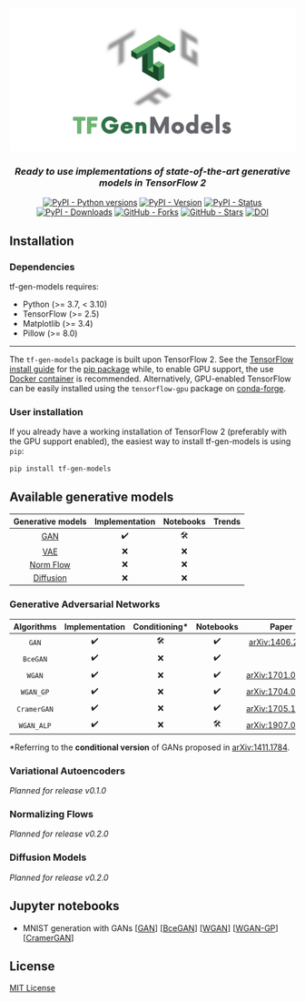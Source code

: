 <div align="center">
  <img alt="tf-gen-models logo" src="https://raw.githubusercontent.com/mbarbetti/tf-gen-models/main/.github/images/tfg-logo.png" width="800"/>
</div>

<h3 align="center">
  <em>Ready to use implementations of state-of-the-art generative models in TensorFlow 2</em>
</h3>

<p align="center">
  <a href="https://pypi.python.org/pypi/tf-gen-models/"><img alt="PyPI - Python versions" src="https://img.shields.io/pypi/pyversions/tf-gen-models"></a>
  <a href="https://pypi.python.org/pypi/tf-gen-models/"><img alt="PyPI - Version" src="https://img.shields.io/pypi/v/tf-gen-models"></a>
  <a href="https://pypi.python.org/pypi/tf-gen-models/"><img alt="PyPI - Status" src="https://img.shields.io/pypi/status/tf-gen-models"></a>
  <a href="https://pypi.python.org/pypi/tf-gen-models/"><img alt="PyPI - Downloads" src="https://img.shields.io/pypi/dm/tf-gen-models"></a>
  <!--
  <a href="https://github.com/mbarbetti/tf-gen-models/issues"><img alt="GitHub - Issues" src="https://img.shields.io/github/issues/mbarbetti/tf-gen-models"></a>
  <a href="https://github.com/mbarbetti/tf-gen-models/pulls"><img alt="GitHub - Pull-requests" src="https://img.shields.io/github/issues-pr/mbarbetti/tf-gen-models"></a>
  -->
  <a href="https://github.com/mbarbetti/tf-gen-models/network/members"><img alt="GitHub - Forks" src="https://badgen.net/github/forks/mbarbetti/tf-gen-models"></a>
  <a href="https://github.com/mbarbetti/tf-gen-models/stargazers/"><img alt="GitHub - Stars" src="https://img.shields.io/github/stars/mbarbetti/tf-gen-models"></a>
  <a href="https://zenodo.org/badge/latestdoi/451160183"><img alt="DOI" src="https://zenodo.org/badge/451160183.svg"></a>
</p>

## Installation

### Dependencies

tf-gen-models requires:

* Python (>= 3.7, < 3.10)
* TensorFlow (>= 2.5)
* Matplotlib (>= 3.4)
* Pillow (>= 8.0)

- - -

The `tf-gen-models` package is built upon TensorFlow 2. See the [TensorFlow install guide](https://www.tensorflow.org/install) for the [pip package](https://www.tensorflow.org/install/pip) while, to enable GPU support, the use [Docker container](https://www.tensorflow.org/install/docker) is recommended. Alternatively, GPU-enabled TensorFlow can be easily installed using the `tensorflow-gpu` package on [conda-forge](https://conda-forge.org/blog/posts/2021-11-03-tensorflow-gpu/).

### User installation

If you already have a working installation of TensorFlow 2 (preferably with the GPU support enabled), the easiest way to install tf-gen-models is using `pip`:

```shell
pip install tf-gen-models
```

## Available generative models

|                 Generative models                 | Implementation | Notebooks | Trends |
|                :-----------------:                |:--------------:|:---------:|:------:|
| <a href="#Generative Aversarial Networks">GAN</a> |       ✔️      |     🛠️    |        |
| <a href="#Variational Autoencoders">VAE</a>       |       ❌      |     ❌    |        |
| <a href="#Normalizing Flows">Norm Flow</a>        |       ❌      |     ❌    |        |
| <a href="#Diffusion Models">Diffusion</a>         |       ❌      |     ❌    |        |

### Generative Adversarial Networks

| Algorithms | Implementation | Conditioning*| Notebooks |                              Paper                              |
|:----------:|:--------------:|:------------:|:---------:|:---------------------------------------------------------------:|
|    `GAN`   |      ✔️       |      🛠️      |    ✔️    |  <a href="https://arxiv.org/abs/1406.2661">arXiv:1406.2661</a>  |
|  `BceGAN`  |      ✔️       |      ❌      |    ✔️    |                                                                 |
|   `WGAN`   |      ✔️       |      ❌      |    ✔️    | <a href="https://arxiv.org/abs/1701.07875">arXiv:1701.07875</a> |
|  `WGAN_GP` |      ✔️       |      ❌      |    ✔️    | <a href="https://arxiv.org/abs/1704.00028">arXiv:1704.00028</a> |
| `CramerGAN`|      ✔️       |      ❌      |    ✔️    | <a href="https://arxiv.org/abs/1705.10743">arXiv:1705.10743</a> |
| `WGAN_ALP` |      ✔️       |      ❌      |    🛠️    | <a href="https://arxiv.org/abs/1907.05681">arXiv:1907.05681</a> |

*Referring to the **conditional version** of GANs proposed in [arXiv:1411.1784](https://arxiv.org/abs/1411.1784).

### Variational Autoencoders

_Planned for release v0.1.0_

### Normalizing Flows

_Planned for release v0.2.0_

### Diffusion Models

_Planned for release v0.2.0_

## Jupyter notebooks

* MNIST generation with GANs [[GAN](https://github.com/mbarbetti/tf-gen-models/blob/main/notebooks/gan/0_MNIST_gen_DC-GAN.ipynb)] [[BceGAN](https://github.com/mbarbetti/tf-gen-models/blob/main/notebooks/gan/0_MNIST_gen_DC-BceGAN.ipynb)] [[WGAN](https://github.com/mbarbetti/tf-gen-models/blob/main/notebooks/gan/0_MNIST_gen_DC-WGAN.ipynb)] [[WGAN-GP](https://github.com/mbarbetti/tf-gen-models/blob/main/notebooks/gan/0_MNIST_gen_DC-WGAN-GP.ipynb)] [[CramerGAN](https://github.com/mbarbetti/tf-gen-models/blob/main/notebooks/gan/0_MNIST_gen_DC-CramerGAN.ipynb)]

## License

[MIT License](LICENSE)
